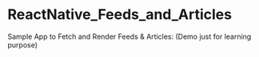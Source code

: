 # ReactNative_Feeds_and_Articles
Sample App to Fetch and Render Feeds &amp; Articles: (Demo just for learning purpose) 
